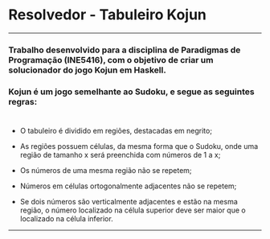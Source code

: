 # Resolvedor - Tabuleiro Kojun
---
### Trabalho desenvolvido para a disciplina de Paradigmas de Programação (INE5416), com o objetivo de criar um solucionador do jogo Kojun em Haskell.
### Kojun é um jogo semelhante ao Sudoku, e segue as seguintes regras:
#
* O tabuleiro é dividido em regiões, destacadas em negrito;

* As regiões possuem células, da mesma forma que o Sudoku, onde uma região de tamanho x será preenchida com números de 1 a x;

* Os números de uma mesma região não se repetem;

* Números em células ortogonalmente adjacentes não se repetem;

* Se dois números são verticalmente adjacentes e estão na mesma região, o número localizado na célula superior deve ser maior que o localizado na célula inferior.
--- 
